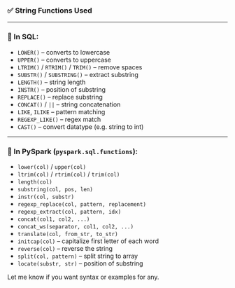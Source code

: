 ### ✅ **String Functions Used**

---

### 🔹 In **SQL**:

* `LOWER()` – converts to lowercase
* `UPPER()` – converts to uppercase
* `LTRIM()` / `RTRIM()` / `TRIM()` – remove spaces
* `SUBSTR()` / `SUBSTRING()` – extract substring
* `LENGTH()` – string length
* `INSTR()` – position of substring
* `REPLACE()` – replace substring
* `CONCAT()` / `||` – string concatenation
* `LIKE`, `ILIKE` – pattern matching
* `REGEXP_LIKE()` – regex match
* `CAST()` – convert datatype (e.g. string to int)

---

### 🔹 In **PySpark** (`pyspark.sql.functions`):

* `lower(col)` / `upper(col)`
* `ltrim(col)` / `rtrim(col)` / `trim(col)`
* `length(col)`
* `substring(col, pos, len)`
* `instr(col, substr)`
* `regexp_replace(col, pattern, replacement)`
* `regexp_extract(col, pattern, idx)`
* `concat(col1, col2, ...)`
* `concat_ws(separator, col1, col2, ...)`
* `translate(col, from_str, to_str)`
* `initcap(col)` – capitalize first letter of each word
* `reverse(col)` – reverse the string
* `split(col, pattern)` – split string to array
* `locate(substr, str)` – position of substring

Let me know if you want syntax or examples for any.
